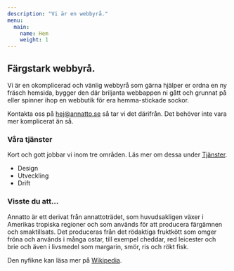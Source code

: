 ```yaml
---
description: "Vi är en webbyrå."
menu:
  main:
    name: Hem
    weight: 1
---
```


## Färgstark webbyrå.

Vi är en okomplicerad och vänlig webbyrå som gärna hjälper er ordna en ny fräsch hemsida, bygger den där briljanta webbappen ni gått och grunnat på eller spinner ihop en webbutik för era hemma-stickade sockor.

Kontakta oss på hej@annatto.se så tar vi det därifrån. Det behöver inte vara mer komplicerat än så.

### Våra tjänster

Kort och gott jobbar vi inom tre områden. Läs mer om dessa under [Tjänster](/services/).

- Design
- Utveckling
- Drift

### Visste du att...

Annatto är ett derivat från annattoträdet, som huvudsakligen växer i Amerikas tropiska regioner och som används för att producera färgämnen och smaktillsats. Det produceras från det rödaktiga fruktkött som omger fröna och används i många ostar, till exempel cheddar, red leicester och brie och även i livsmedel som margarin, smör, ris och rökt fisk.

Den nyfikne kan läsa mer på [Wikipedia](https://sv.wikipedia.org/wiki/Annatto).
